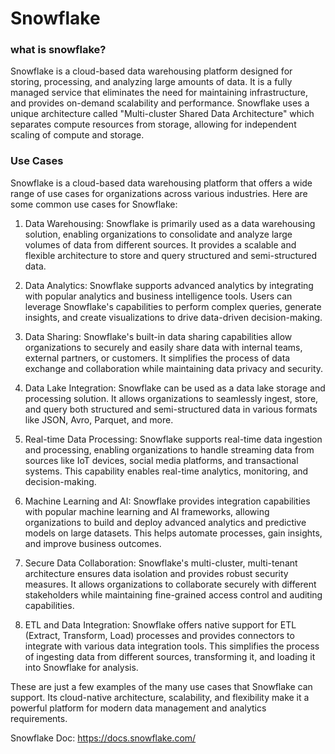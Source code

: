 # Snowflake
<h3>what is snowflake?</h3>

Snowflake is a cloud-based data warehousing platform designed for storing, processing, and analyzing large amounts of data. It is a fully managed service that eliminates the need for maintaining infrastructure, and provides on-demand scalability and performance. Snowflake uses a unique architecture called "Multi-cluster Shared Data Architecture" which separates compute resources from storage, allowing for independent scaling of compute and storage.

<h3>Use Cases</h3>
Snowflake is a cloud-based data warehousing platform that offers a wide range of use cases for organizations across various industries. Here are some common use cases for Snowflake:

1. Data Warehousing: Snowflake is primarily used as a data warehousing solution, enabling organizations to consolidate and analyze large volumes of data from different sources. It provides a scalable and flexible architecture to store and query structured and semi-structured data.

2. Data Analytics: Snowflake supports advanced analytics by integrating with popular analytics and business intelligence tools. Users can leverage Snowflake's capabilities to perform complex queries, generate insights, and create visualizations to drive data-driven decision-making.

3. Data Sharing: Snowflake's built-in data sharing capabilities allow organizations to securely and easily share data with internal teams, external partners, or customers. It simplifies the process of data exchange and collaboration while maintaining data privacy and security.

4. Data Lake Integration: Snowflake can be used as a data lake storage and processing solution. It allows organizations to seamlessly ingest, store, and query both structured and semi-structured data in various formats like JSON, Avro, Parquet, and more.

5. Real-time Data Processing: Snowflake supports real-time data ingestion and processing, enabling organizations to handle streaming data from sources like IoT devices, social media platforms, and transactional systems. This capability enables real-time analytics, monitoring, and decision-making.

6. Machine Learning and AI: Snowflake provides integration capabilities with popular machine learning and AI frameworks, allowing organizations to build and deploy advanced analytics and predictive models on large datasets. This helps automate processes, gain insights, and improve business outcomes.

7. Secure Data Collaboration: Snowflake's multi-cluster, multi-tenant architecture ensures data isolation and provides robust security measures. It allows organizations to collaborate securely with different stakeholders while maintaining fine-grained access control and auditing capabilities.

8. ETL and Data Integration: Snowflake offers native support for ETL (Extract, Transform, Load) processes and provides connectors to integrate with various data integration tools. This simplifies the process of ingesting data from different sources, transforming it, and loading it into Snowflake for analysis.

These are just a few examples of the many use cases that Snowflake can support. Its cloud-native architecture, scalability, and flexibility make it a powerful platform for modern data management and analytics requirements.

Snowflake Doc: https://docs.snowflake.com/
